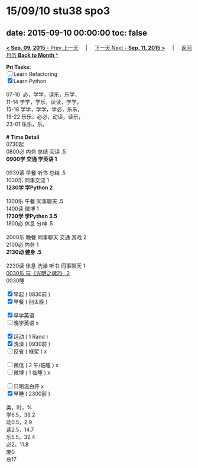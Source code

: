# 15/09/10 stu38 spo3

date: 2015-09-10 00:00:00
toc: false
---
[**< Sep. 09, 2015** - Prev 上一天](/lifelogs/2015/09/d09.md) &nbsp; &nbsp; | &nbsp; &nbsp; [下一天 Next - **Sep. 11, 2015 >**](/lifelogs/2015/09/d11.md) &nbsp; &nbsp; |  &nbsp; &nbsp; [返回月历 **Back to Month ^**](/lifelogs/2015/09/index.md)
<br/><div><strong>Pri Tasks:</strong></div><div><input type="checkbox"/>Learn Refactoring</div><div><input checked="true" type="checkbox"/>Learn Python</div><div><br/></div><div>07-10  必，学学，读乐，乐学，</div><div>11-14 学学，学乐，读读，学学，</div><div>15-18 学学，学学，学必，乐乐，</div><div>19-22 乐乐，必必，动读，读乐，</div><div>23-01 乐乐，乐。</div><div><br/></div><div><b># Time Detail</b></div><div>0730起</div><div>0800必 内务 总结 阅读 .5</div><div><b>0900学 交通 学英语 1</b></div><div><b><br/></b></div><div>0930读 早餐 听书 总结 .5</div><div>1030乐 同事交流 1</div><div><strong>1230学 学Python 2</strong></div><div><br clear="none"/></div><div>1300乐 午餐 同事聊天 .5</div><div>1400读 微博 1</div><div><strong>1730学 学Python 3.5</strong></div><div>1800必 休息 分神 .5</div><div><br/></div><div>2000乐 晚餐 同事聊天 交通 游戏 2</div><div>2100必 内务 1</div><div><b>2130动 健身 .5</b></div><div><b><br/></b></div><div>2230读 休息 洗澡 听书 同事聊天 1</div><div><u>0030乐 玩《光明之魂2》 2</u></div><div>0030睡</div><div><br/></div><div><input checked="true" type="checkbox"/>早起 ( 0830前 ) </div><div><input checked="true" type="checkbox"/>早餐 ( 别太晚 ) </div><div><br/></div><div><input checked="true" type="checkbox"/>早学英语 </div><div><input type="checkbox"/>晚学英语 x</div><div><br/></div><div><input checked="true" type="checkbox"/>运动 ( 1 Rand ) </div><div><input checked="true" type="checkbox"/>洗澡 ( 0930前 ) </div><div><input type="checkbox"/>反省 ( 框架 ) x</div><div><br/></div><div><input type="checkbox"/>微信 ( 2 午/临睡 ) x</div><div><input type="checkbox"/>微博 ( 1 临睡 ) x</div><div><br/></div><div><input type="checkbox"/>只喝温白开 x</div><div><input checked="true" type="checkbox"/>早睡 ( 2300前 ) </div><div><br clear="none"/></div><div>类，时，%<br clear="none"/>学6.5，38.2<br clear="none"/>动0.5，2.9<br clear="none"/>读2.5，14.7<br clear="none"/>乐5.5，32.4<br clear="none"/>必2，11.8<br clear="none"/>废0</div><div>总17</div>
